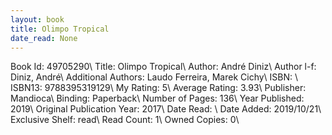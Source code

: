 ```yaml
---
layout: book
title: Olimpo Tropical
date_read: None
---
```


Book Id: 49705290\ 
Title: Olimpo Tropical\ 
Author: André Diniz\ 
Author l-f: Diniz, André\ 
Additional Authors: Laudo Ferreira, Marek Cichy\ 
ISBN: \ 
ISBN13: 9788395319129\ 
My Rating: 5\ 
Average Rating: 3.93\ 
Publisher: Mandioca\ 
Binding: Paperback\ 
Number of Pages: 136\ 
Year Published: 2019\ 
Original Publication Year: 2017\ 
Date Read: \ 
Date Added: 2019/10/21\ 
Exclusive Shelf: read\ 
Read Count: 1\ 
Owned Copies: 0\ 

